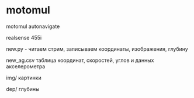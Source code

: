 # motomul
motomul autonavigate


realsense 455i

new.py - читаем стрим, записываем координаты, изображения, глубину

new_ag.csv таблица координат, скоростей, углов и данных акселерометра

img/ картинки

dep/ глубины


